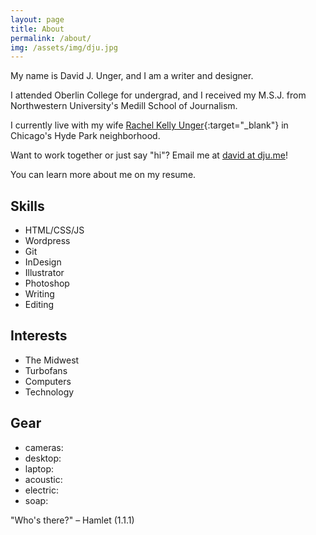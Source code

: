 ```yaml
---
layout: page
title: About
permalink: /about/
img: /assets/img/dju.jpg
---
```


My name is David J. Unger, and I am a writer and designer.

I attended Oberlin College for undergrad, and I received my M.S.J. from Northwestern University's Medill School of Journalism. 

I currently live with my wife [Rachel Kelly Unger](https://www.press.uchicago.edu/books/editorbio/rkelly.html){:target="_blank"} in Chicago's Hyde Park neighborhood. 

Want to work together or just say "hi"? Email me at [david at dju.me](mailto:david@dju.me)!

You can learn more about me on my resume.


## Skills

* HTML/CSS/JS
* Wordpress
* Git
* InDesign
* Illustrator
* Photoshop
* Writing
* Editing

## Interests

* The Midwest
* Turbofans
* Computers
* Technology

## Gear
* cameras:
* desktop:
* laptop:
* acoustic:
* electric:
* soap:



"Who's there?"
– Hamlet (1.1.1)
